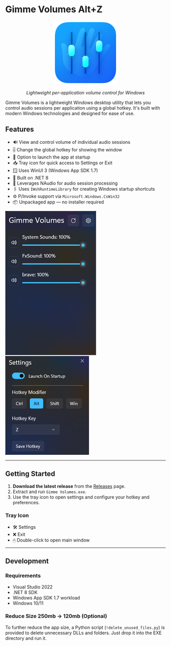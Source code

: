 # Gimme Volumes Alt+Z
<div align="center">
  <img src="icon.png" alt="App Icon" width="200"/>
  <p><em>Lightweight per-application volume control for Windows</em></p>
</div>

Gimme Volumes is a lightweight Windows desktop utility that lets you control audio sessions per application using a global hotkey. It's built with modern Windows technologies and designed for ease of use.



## Features

- 🔊 View and control volume of individual audio sessions
- 🎚 Change the global hotkey for showing the window
- 🚀 Option to launch the app at startup
- 📥 Tray icon for quick access to Settings or Exit
- 🪟 Uses WinUI 3 (Windows App SDK 1.7)
- 🧰 Built on .NET 8
- 🧠 Leverages NAudio for audio session processing
- 🖇 Uses `IWshRuntimeLibrary` for creating Windows startup shortcuts
- ⚙️ P/Invoke support via `Microsoft.Windows.CsWin32`
- 📦 Unpackaged app — no installer required

<p>
  <img src="mainwindow.png" alt="Main Window" />
  <img src="settings.png" alt="Settings Window"/>
</p>


---

## Getting Started

1. **Download the latest release** from the [Releases](https://github.com/zaher-neon/Gimme-Volumes/releases) page.
2. Extract and run `Gimme Volumes.exe`.
3. Use the tray icon to open settings and configure your hotkey and preferences.

### Tray Icon

- 🛠 Settings
- ❌ Exit
- 🖱 Double-click to open main window

---

## Development

### Requirements

- Visual Studio 2022
- .NET 8 SDK
- Windows App SDK 1.7 workload
- Windows 10/11

### Reduce Size 250mb -> 120mb (Optional)

To further reduce the app size, a Python script (`!delete_unused_files.py`) is provided to delete unnecessary DLLs and folders. Just drop it into the EXE directory and run it.


